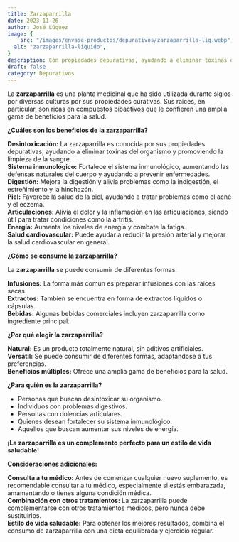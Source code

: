 ```yaml
---
title: Zarzaparrilla
date: 2023-11-26
author: José Lúquez
image: {
 	src: "/images/envase-productos/depurativos/zarzaparrilla-liq.webp",
  alt: "zarzaparrilla-liquido",
}
description: Con propiedades depurativas, ayudando a eliminar toxinas del organismo y promoviendo la limpieza de la sangre
draft: false
category: Depurativos
---
```


La **zarzaparrilla** es una planta medicinal que ha sido utilizada durante siglos por diversas culturas por sus propiedades curativas. Sus raíces, en particular, son ricas en compuestos bioactivos que le confieren una amplia gama de beneficios para la salud.

**¿Cuáles son los beneficios de la zarzaparrilla?**

**Desintoxicación:** La zarzaparrilla es conocida por sus propiedades depurativas, ayudando a eliminar toxinas del organismo y promoviendo la limpieza de la sangre.   
**Sistema inmunológico:** Fortalece el sistema inmunológico, aumentando las defensas naturales del cuerpo y ayudando a prevenir enfermedades.   
**Digestión:** Mejora la digestión y alivia problemas como la indigestión, el estreñimiento y la hinchazón.   
**Piel:** Favorece la salud de la piel, ayudando a tratar problemas como el acné y el eczema.   
**Articulaciones:** Alivia el dolor y la inflamación en las articulaciones, siendo útil para tratar condiciones como la artritis.   
**Energía:** Aumenta los niveles de energía y combate la fatiga.   
**Salud cardiovascular:** Puede ayudar a reducir la presión arterial y mejorar la salud cardiovascular en general.   

**¿Cómo se consume la zarzaparrilla?**

La **zarzaparrilla** se puede consumir de diferentes formas:

**Infusiones:** La forma más común es preparar infusiones con las raíces secas.   
**Extractos:** También se encuentra en forma de extractos líquidos o cápsulas.   
**Bebidas:** Algunas bebidas comerciales incluyen zarzaparrilla como ingrediente principal.   

**¿Por qué elegir la zarzaparrilla?**

**Natural:** Es un producto totalmente natural, sin aditivos artificiales.   
**Versátil:** Se puede consumir de diferentes formas, adaptándose a tus preferencias.   
**Beneficios múltiples:** Ofrece una amplia gama de beneficios para la salud.   

**¿Para quién es la zarzaparrilla?**

- Personas que buscan desintoxicar su organismo.
- Individuos con problemas digestivos.
- Personas con dolencias articulares.
- Quienes desean fortalecer su sistema inmunológico.
- Aquellos que buscan aumentar sus niveles de energía.

**¡La zarzaparrilla es un complemento perfecto para un estilo de vida saludable!**

**Consideraciones adicionales:**

**Consulta a tu médico:** Antes de comenzar cualquier nuevo suplemento, es recomendable consultar a tu médico, especialmente si estás embarazada, amamantando o tienes alguna condición médica.   
**Combinación con otros tratamientos:** La zarzaparrilla puede complementarse con otros tratamientos médicos, pero nunca debe sustituirlos.   
**Estilo de vida saludable:** Para obtener los mejores resultados, combina el consumo de zarzaparrilla con una dieta equilibrada y ejercicio regular.   
